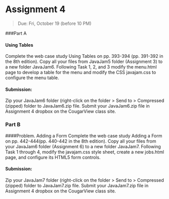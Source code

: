 # Assignment 4
>Due: Fri, October 19 (before 10 PM)

###Part A

#### Using Tables
Complete the web case study Using Tables on pp. 393-394 (pp. 391-392 in the 8th edition). Copy all your files from JavaJam5 folder (Assignment 3) to a new folder JavaJam6. Following Task 1, 2, and 3 modify the menu.html page to develop a table for the menu and modify the CSS javajam.css to configure the menu table.

#### Submission:
Zip your JavaJam6 folder (right-click on the folder > Send to > Compressed (zipped) folder to JavaJam6.zip file. Submit your JavaJam6.zip file in Assignment 4 dropbox on the CougarView class site.

### Part B

####Problem. Adding a Form
Complete the web case study Adding a Form on pp. 442-444(pp. 440-442 in the 8th edition). Copy all your files from your JavaJam6 folder (Assignment 6) to a new folder JavaJam7. Following Task 1 through 4, modify the javajam.css style sheet, create a new jobs.html page, and configure its HTML5 form controls.

#### Submission:
Zip your JavaJam7 folder (right-click on the folder > Send to > Compressed (zipped) folder to JavaJam7.zip file. Submit your JavaJam7.zip file in Assignment 4 dropbox on the CougarView class site.
